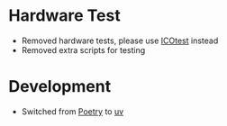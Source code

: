 # Hardware Test

- Removed hardware tests, please use [ICOtest](https://icotest.readthedocs.io) instead
- Removed extra scripts for testing

# Development

- Switched from [Poetry](https://python-poetry.org) to [uv](https://docs.astral.sh/uv/)
